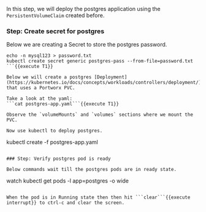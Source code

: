 In this step, we will deploy the postgres application using the `PersistentVolumeClaim` created before.

### Step: Create secret for postgres

Below we are creating a Secret to store the postgres password.
```
echo -n mysql123 > password.txt
kubectl create secret generic postgres-pass --from-file=password.txt
```{{execute T1}}

Below we will create a postgres [Deployment](https://kubernetes.io/docs/concepts/workloads/controllers/deployment/) that uses a Portworx PVC.

Take a look at the yaml:
```cat postgres-app.yaml```{{execute T1}}

Observe the `volumeMounts` and `volumes` sections where we mount the PVC.

Now use kubectl to deploy postgres.
```
kubectl create -f postgres-app.yaml
```{{execute T1}}

### Step: Verify postgres pod is ready

Below commands wait till the postgres pods are in ready state.
```
watch kubectl get pods -l app=postgres -o wide
```{{execute T1}}

When the pod is in Running state then then hit ```clear```{{execute interrupt}} to ctrl-c and clear the screen.

